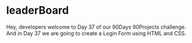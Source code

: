 # leaderBoard
Hey, developers welcome to Day 37 of our 90Days 90Projects challenge. And in Day 37 we are going to create a Login Form using HTML and CSS.

